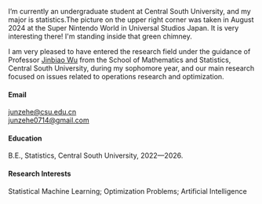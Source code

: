 I’m currently an undergraduate student at Central South University, and my major is statistics.The 
picture on the upper right corner was taken in August 2024 at the Super Nintendo World in Universal Studios Japan. 
It is very interesting there! I'm standing inside that green chimney. 

I am very pleased to have entered the research field under the guidance of Professor [Jinbiao Wu](https://faculty.csu.edu.cn/wujinbiao/zh_CN/index.htm) from the School of Mathematics and Statistics, Central South University, 
during my sophomore year, and our main research focused on issues related to operations research and optimization.

#### Email
junzehe@csu.edu.cn\
junzehe0714@gmail.com

#### Education
B.E., Statistics, Central South University, 2022—2026.

#### Research Interests
Statistical Machine Learning; Optimization Problems; Artificial Intelligence

